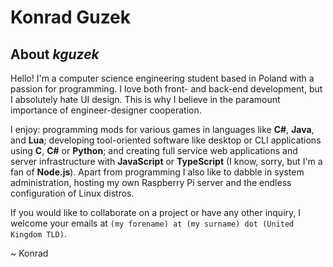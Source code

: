 # Konrad Guzek

## About *kguzek*

Hello! I'm a computer science engineering student based in Poland with a passion for programming. I love both front- and back-end development, but I absolutely hate UI design. This is why I believe in the paramount importance of engineer-designer cooperation.

I enjoy: programming mods for various games in languages like **C#**, **Java**, and **Lua**; developing tool-oriented software like desktop or CLI applications using **C**, **C#** or **Python**; and creating full service web applications and server infrastructure with **JavaScript** or **TypeScript** (I know, sorry, but I'm a fan of **Node.js**). Apart from programming I also like to dabble in system administration, hosting my own Raspberry Pi server and the endless configuration of Linux distros.

If you would like to collaborate on a project or have any other inquiry, I welcome your emails at `(my forename) at (my surname) dot (United Kingdom TLD)`.

~ Konrad
